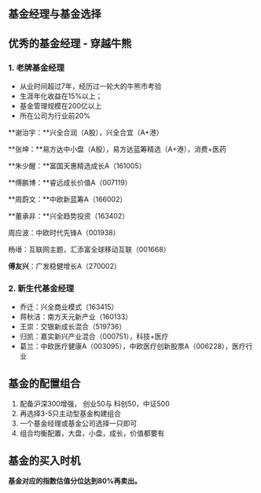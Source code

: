 ## 基金经理与基金选择

## 优秀的基金经理 - 穿越牛熊

### 1. 老牌基金经理

-  从业时间超过7年，经历过一轮大的牛熊市考验
- 生涯年化收益在15%以上；
- 基金管理规模在200亿以上
- 所在公司为行业前20%

**谢治宇：**兴全合润（A股），兴全合宜（A+港）

**张坤：**易方达中小盘（A股），易方达蓝筹精选（A+港），消费+医药

**朱少醒：**富国天惠精选成长A（161005）

**傅鹏博：**睿远成长价值A（007119）

**周蔚文：**中欧新蓝筹A（166002）

**董承非：**兴全趋势投资（163402）

周应波：中欧时代先锋A（001938）

杨瑨：互联网主题，汇添富全球移动互联（001668）

**傅友兴**：广发稳健增长A（270002）

### 2. 新生代基金经理

- 乔迁：兴全商业模式（163415）
- 蒋秋洁：南方天元新产业（160133）
- 王崇：交银新成长混合（519736）
- 归凯：嘉实新兴产业混合（000751），科技+医疗
- 葛兰：中欧医疗健康A（003095），中欧医疗创新股票A（006228），医疗行业

## 基金的配置组合

1. 配备沪深300增强， 创业50与 科创50，中证500
2. 再选择3-5只主动型基金构建组合
3. 一个基金经理或基金公司选择一只即可
4. 组合均衡配置，大盘，小盘，成长，价值都要有

## 基金的买入时机

**基金对应的指数估值分位达到80%再卖出。**